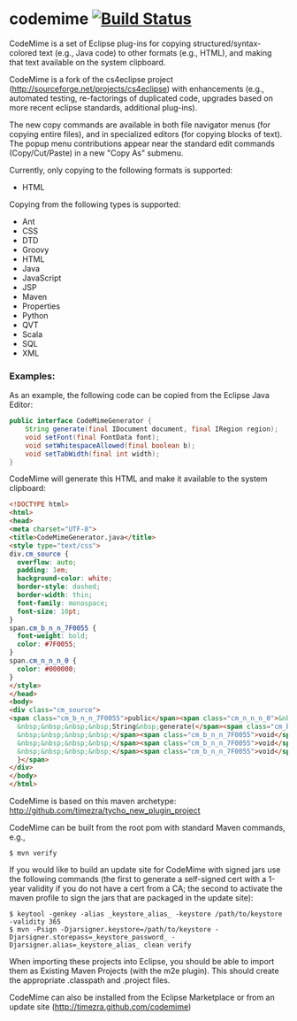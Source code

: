 codemime [![Build Status](https://travis-ci.org/timezra/codemime.png)](https://travis-ci.org/timezra/codemime)
====================================================

CodeMime is a set of Eclipse plug-ins for copying structured/syntax-colored text (e.g., Java code) to other formats (e.g., HTML), and making that text available on the system clipboard.

CodeMime is a fork of the cs4eclipse project (http://sourceforge.net/projects/cs4eclipse) with enhancements (e.g., automated testing, re-factorings of duplicated code, upgrades based on more recent eclipse standards, additional plug-ins).

The new copy commands are available in both file navigator menus (for copying entire files), and in specialized editors (for copying blocks of text). The popup menu contributions appear near the standard edit commands (Copy/Cut/Paste) in a new "Copy As" submenu.

Currently, only copying to the following formats is supported:
 - HTML

Copying from the following types is supported:
 - Ant
 - CSS
 - DTD
 - Groovy
 - HTML
 - Java
 - JavaScript
 - JSP
 - Maven
 - Properties
 - Python
 - QVT
 - Scala
 - SQL
 - XML

### Examples: ###

As an example, the following code can be copied from the Eclipse Java Editor:

``` java
public interface CodeMimeGenerator {
	String generate(final IDocument document, final IRegion region);
	void setFont(final FontData font);
	void setWhitespaceAllowed(final boolean b);
	void setTabWidth(final int width);
}
```

CodeMime will generate this HTML and make it available to the system clipboard:

``` html
<!DOCTYPE html>
<html>
<head>
<meta charset="UTF-8">
<title>CodeMimeGenerator.java</title>
<style type="text/css">
div.cm_source {
  overflow: auto;
  padding: 1em;
  background-color: white;
  border-style: dashed;
  border-width: thin;
  font-family: monospace;
  font-size: 10pt;
}
span.cm_b_n_n_7F0055 {
  font-weight: bold;
  color: #7F0055;
}
span.cm_n_n_n_0 {
  color: #000000;
}
</style>
</head>
<body>
<div class="cm_source">
<span class="cm_b_n_n_7F0055">public</span><span class="cm_n_n_n_0">&nbsp;</span><span class="cm_b_n_n_7F0055">interface</span><span class="cm_n_n_n_0">&nbsp;CodeMimeGenerator&nbsp;{<br />
  &nbsp;&nbsp;&nbsp;&nbsp;String&nbsp;generate(</span><span class="cm_b_n_n_7F0055">final</span><span class="cm_n_n_n_0">&nbsp;IDocument&nbsp;document,&nbsp;</span><span class="cm_b_n_n_7F0055">final</span><span class="cm_n_n_n_0">&nbsp;IRegion&nbsp;region);<br />
  &nbsp;&nbsp;&nbsp;&nbsp;</span><span class="cm_b_n_n_7F0055">void</span><span class="cm_n_n_n_0">&nbsp;setFont(</span><span class="cm_b_n_n_7F0055">final</span><span class="cm_n_n_n_0">&nbsp;FontData&nbsp;font);<br />
  &nbsp;&nbsp;&nbsp;&nbsp;</span><span class="cm_b_n_n_7F0055">void</span><span class="cm_n_n_n_0">&nbsp;setWhitespaceAllowed(</span><span class="cm_b_n_n_7F0055">final</span><span class="cm_n_n_n_0">&nbsp;</span><span class="cm_b_n_n_7F0055">boolean</span><span class="cm_n_n_n_0">&nbsp;b);<br />
  &nbsp;&nbsp;&nbsp;&nbsp;</span><span class="cm_b_n_n_7F0055">void</span><span class="cm_n_n_n_0">&nbsp;setTabWidth(</span><span class="cm_b_n_n_7F0055">final</span><span class="cm_n_n_n_0">&nbsp;</span><span class="cm_b_n_n_7F0055">int</span><span class="cm_n_n_n_0">&nbsp;width);<br />
  }</span>
</div>
</body>
</html>
```

CodeMime is based on this maven archetype: http://github.com/timezra/tycho_new_plugin_project

CodeMime can be built from the root pom with standard Maven commands, e.g.,

    $ mvn verify

If you would like to build an update site for CodeMime with signed jars use the following commands (the first to generate a self-signed cert with a 1-year validity if you do not have a cert from a CA; the second to activate the maven profile to sign the jars that are packaged in the update site):

    $ keytool -genkey -alias _keystore_alias_ -keystore /path/to/keystore -validity 365
    $ mvn -Psign -Djarsigner.keystore=/path/to/keystore -Djarsigner.storepass=_keystore_password_ -Djarsigner.alias=_keystore_alias_ clean verify

When importing these projects into Eclipse, you should be able to import them as Existing Maven Projects (with the m2e plugin). This should create the appropriate .classpath and .project files.

CodeMime can also be installed from the Eclipse Marketplace or from an update site (http://timezra.github.com/codemime)
